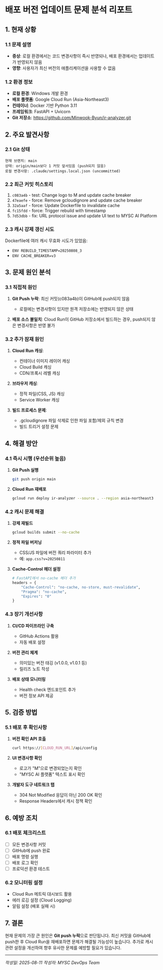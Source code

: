 # 배포 버전 업데이트 문제 분석 리포트

## 1. 현재 상황

### 1.1 문제 설명
- **증상**: 로컬 환경에서는 코드 변경사항이 즉시 반영되나, 배포 환경에서는 업데이트가 반영되지 않음
- **영향**: 사용자가 최신 버전의 애플리케이션을 사용할 수 없음

### 1.2 환경 정보
- **로컬 환경**: Windows 개발 환경
- **배포 플랫폼**: Google Cloud Run (Asia-Northeast3)
- **컨테이너**: Docker 기반 Python 3.11
- **프레임워크**: FastAPI + Uvicorn
- **Git 저장소**: https://github.com/Minwook-Byun/ir-analyzer.git

## 2. 주요 발견사항

### 2.1 Git 상태
```
현재 브랜치: main
상태: origin/main보다 1 커밋 앞서있음 (push되지 않음)
로컬 변경사항: .claude/settings.local.json (uncommitted)
```

### 2.2 최근 커밋 히스토리
1. `c083a4b` - test: Change logo to M and update cache breaker
2. `47eaefe` - force: Remove gcloudignore and update cache breaker  
3. `32a5aaf` - force: Update Dockerfile to invalidate cache
4. `fc15fdd` - force: Trigger rebuild with timestamp
5. `7d53dbb` - fix: URL protocol issue and update UI text to MYSC AI Platform

### 2.3 캐시 강제 갱신 시도
Dockerfile에 여러 캐시 무효화 시도가 있었음:
- `ENV REBUILD_TIMESTAMP=20250808_3`
- `ENV CACHE_BREAKER=v3`

## 3. 문제 원인 분석

### 3.1 직접적 원인
1. **Git Push 누락**: 최신 커밋(c083a4b)이 GitHub에 push되지 않음
   - 로컬에는 변경사항이 있지만 원격 저장소에는 반영되지 않은 상태

2. **배포 소스 불일치**: Cloud Run이 GitHub 저장소에서 빌드하는 경우, push되지 않은 변경사항은 반영 불가

### 3.2 추가 잠재 원인
1. **Cloud Run 캐싱**: 
   - 컨테이너 이미지 레이어 캐싱
   - Cloud Build 캐싱
   - CDN/프록시 레벨 캐싱

2. **브라우저 캐싱**:
   - 정적 파일(CSS, JS) 캐싱
   - Service Worker 캐싱

3. **빌드 프로세스 문제**:
   - .gcloudignore 파일 삭제로 인한 파일 포함/제외 규칙 변경
   - 빌드 트리거 설정 문제

## 4. 해결 방안

### 4.1 즉시 시행 (우선순위 높음)
1. **Git Push 실행**
   ```bash
   git push origin main
   ```

2. **Cloud Run 재배포**
   ```bash
   gcloud run deploy ir-analyzer --source . --region asia-northeast3
   ```

### 4.2 캐시 문제 해결
1. **강제 재빌드**
   ```bash
   gcloud builds submit --no-cache
   ```

2. **정적 파일 버저닝**
   - CSS/JS 파일에 버전 쿼리 파라미터 추가
   - 예: `app.css?v=20250811`

3. **Cache-Control 헤더 설정**
   ```python
   # FastAPI에서 no-cache 헤더 추가
   headers = {
       "Cache-Control": "no-cache, no-store, must-revalidate",
       "Pragma": "no-cache",
       "Expires": "0"
   }
   ```

### 4.3 장기 개선사항
1. **CI/CD 파이프라인 구축**
   - GitHub Actions 활용
   - 자동 배포 설정

2. **버전 관리 체계**
   - 의미있는 버전 태깅 (v1.0.0, v1.0.1 등)
   - 릴리즈 노트 작성

3. **배포 상태 모니터링**
   - Health check 엔드포인트 추가
   - 버전 정보 API 제공

## 5. 검증 방법

### 5.1 배포 후 확인사항
1. **버전 확인 API 호출**
   ```bash
   curl https://[CLOUD_RUN_URL]/api/config
   ```

2. **UI 변경사항 확인**
   - 로고가 "M"으로 변경되었는지 확인
   - "MYSC AI 플랫폼" 텍스트 표시 확인

3. **개발자 도구 네트워크 탭**
   - 304 Not Modified 응답이 아닌 200 OK 확인
   - Response Headers에서 캐시 정책 확인

## 6. 예방 조치

### 6.1 배포 체크리스트
- [ ] 모든 변경사항 커밋
- [ ] GitHub에 push 완료
- [ ] 배포 명령 실행
- [ ] 배포 로그 확인
- [ ] 프로덕션 환경 테스트

### 6.2 모니터링 설정
- Cloud Run 메트릭 대시보드 활용
- 에러 로깅 설정 (Cloud Logging)
- 알림 설정 (배포 실패 시)

## 7. 결론
현재 문제의 가장 큰 원인은 **Git push 누락**으로 판단됩니다. 최신 커밋을 GitHub에 push한 후 Cloud Run을 재배포하면 문제가 해결될 가능성이 높습니다. 추가로 캐시 관련 설정을 개선하여 향후 유사한 문제를 예방할 필요가 있습니다.

---
*작성일: 2025-08-11*
*작성자: MYSC DevOps Team*